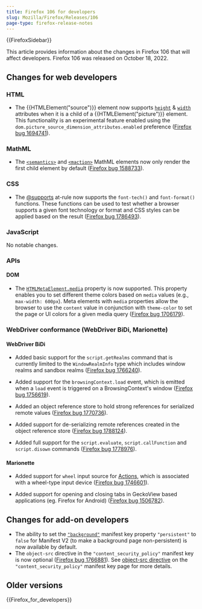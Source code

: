 ```yaml
---
title: Firefox 106 for developers
slug: Mozilla/Firefox/Releases/106
page-type: firefox-release-notes
---
```


{{FirefoxSidebar}}

This article provides information about the changes in Firefox 106 that will affect developers. Firefox 106 was released on October 18, 2022.

## Changes for web developers

### HTML

- The {{HTMLElement("source")}} element now supports [`height`](/en-US/docs/Web/HTML/Element/source#height) & [`width`](/en-US/docs/Web/HTML/Element/source#width) attributes when it is a child of a {{HTMLElement("picture")}} element.
  This functionality is an experimental feature enabled using the `dom.picture_source_dimension_attributes.enabled` preference ([Firefox bug 1694741](https://bugzil.la/1694741)).

### MathML

- The [`<semantics>`](/en-US/docs/Web/MathML/Reference/Element/semantics) and [`<maction>`](/en-US/docs/Web/MathML/Reference/Element/maction) MathML elements now only render the first child element by default ([Firefox bug 1588733](https://bugzil.la/1588733)).

### CSS

- The [@supports](/en-US/docs/Web/CSS/@supports) at-rule now supports the `font-tech()` and `font-format()` functions.
  These functions can be used to test whether a browser supports a given font technology or format and CSS styles can be applied based on the result ([Firefox bug 1786493](https://bugzil.la/1786493)).

### JavaScript

No notable changes.

### APIs

#### DOM

- The [`HTMLMetaElement.media`](/en-US/docs/Web/API/HTMLMetaElement/media) property is now supported. This property enables you to set different theme colors based on `media` values (e.g., `max-width: 600px`).
  Meta elements with `media` properties allow the browser to use the `content` value in conjunction with `theme-color` to set the page or UI colors for a given media query ([Firefox bug 1706179](https://bugzil.la/1706179)).

### WebDriver conformance (WebDriver BiDi, Marionette)

#### WebDriver BiDi

- Added basic support for the `script.getRealms` command that is currently limited to the `WindowRealmInfo` type which includes window realms and sandbox realms ([Firefox bug 1766240](https://bugzil.la/1766240)).

- Added support for the `browsingContext.load` event, which is emitted when a `load` event is triggered on a BrowsingContext's window ([Firefox bug 1756619](https://bugzil.la/1756619)).

- Added an object reference store to hold strong references for serialized remote values ([Firefox bug 1770736](https://bugzil.la/1770736)).

- Added support for de-serializing remote references created in the object reference store ([Firefox bug 1788124](https://bugzil.la/1788124)).

- Added full support for the `script.evaluate`, `script.callFunction` and `script.disown` commands ([Firefox bug 1778976](https://bugzil.la/1778976)).

#### Marionette

- Added support for `wheel` input source for [Actions](https://w3c.github.io/webdriver/webdriver-spec.html#actions), which is associated with a wheel-type input device ([Firefox bug 1746601](https://bugzil.la/1746601)).

- Added support for opening and closing tabs in GeckoView based applications (eg. Firefox for Android) ([Firefox bug 1506782](https://bugzil.la/1506782)).

## Changes for add-on developers

- The ability to set the [`"background"`](/en-US/docs/Mozilla/Add-ons/WebExtensions/manifest.json/background) manifest key property `"persistent"` to `false` for Manifest V2 (to make a background page non-persistent) is now available by default.
- The `object-src` directive in the `"content_security_policy"` manifest key is now optional ([Firefox bug 1766881](https://bugzil.la/1766881)). See [object-src directive](/en-US/docs/Mozilla/Add-ons/WebExtensions/manifest.json/content_security_policy#object-src_directive) on the `"content_security_policy"` manifest key page for more details.

## Older versions

{{Firefox_for_developers}}
